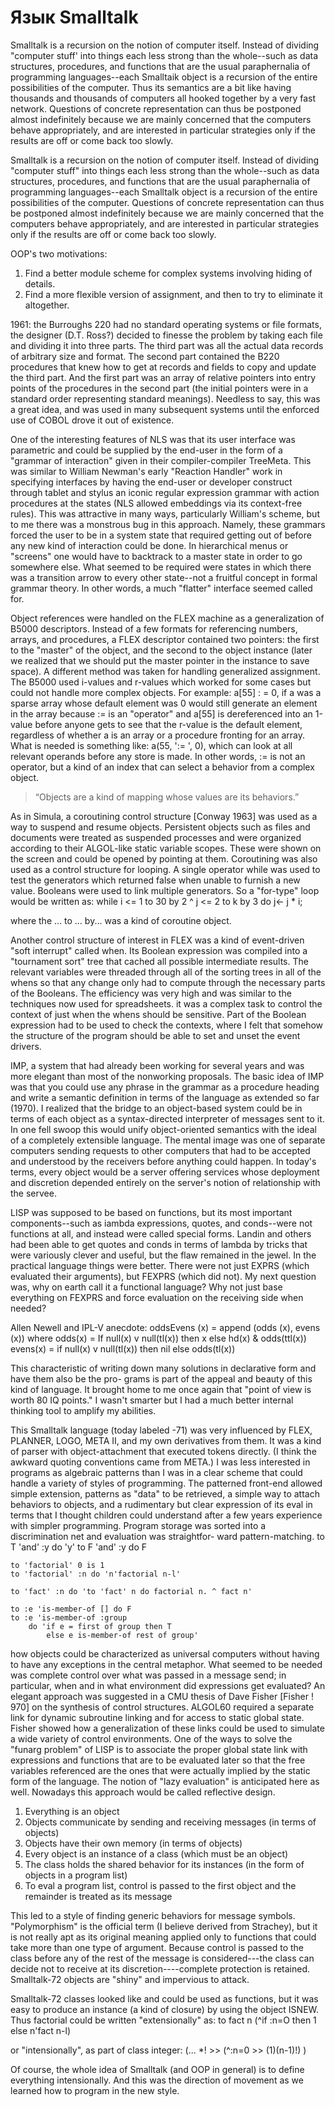 # Язык Smalltalk
Smalltalk is a recursion on the notion of computer itself. Instead of dividing
"computer stuff' into things each less strong than the whole--such as data structures, procedures, 
and functions that are the usual paraphernalia of programming languages--each Smalltaik object is 
a recursion of the entire possibilities of the computer. Thus its semantics are a bit like having thousands and thousands of computers all hooked together by a very fast network. Questions of concrete 
representation can thus be postponed almost indefinitely because we are mainly concerned that the 
computers behave appropriately, and are interested in particular strategies only if the results are off or come back too slowly.

Smalltalk is a recursion on the notion of computer itself. Instead of dividing "computer stuff" into things each less strong than the whole--such as data structures, procedures, and functions that are the usual paraphernalia of programming languages--each Smalltalk object is a recursion of the entire possibilities of the computer. Questions of concrete representation can thus be postponed almost indefinitely because we are mainly concerned that the computers behave appropriately, and are interested in particular strategies only if the results are off or come back too slowly.

OOP's two motivations:
1. Find a better module scheme for complex systems involving hiding of details.
2. Find a more flexible version of assignment, and then to try to eliminate it altogether.

1961: the Burroughs 220 had no standard operating systems or file formats, the designer (D.T. Ross?) decided to finesse the problem by taking each file and dividing it into three parts. The third 
part was all the actual data records of arbitrary size and 
format. The second part contained the B220 procedures 
that knew how to get at records and fields to copy and 
update the third part. And the first part was an array of 
relative pointers into entry points of the procedures in the 
second part (the initial pointers were in a standard order 
representing standard meanings). Needless to say, this was 
a great idea, and was used in many subsequent systems until the enforced use of COBOL drove it out of existence.

One of the interesting features of NLS was that its user interface was parametric and could be 
supplied by the end-user in the form of a "grammar of interaction" given in their compiler-compiler 
TreeMeta. This was similar to William Newman's early "Reaction Handler" work in specifying 
interfaces by having the end-user or developer construct through tablet and stylus an iconic regular 
expression grammar with action procedures at the states (NLS allowed embeddings via its context-free 
rules). This was attractive in many ways, particularly William's scheme, but to me there was a 
monstrous bug in this approach. Namely, these grammars forced the user to be in a system state that 
required getting out of before any new kind of interaction could be done. In hierarchical menus or 
"screens" one would have to backtrack to a master state in order to go somewhere else. What seemed 
to be required were states in which there was a transition arrow to every other state--not a fruitful 
concept in formal grammar theory. In other words, a much "flatter" interface seemed called for.

Object references were handled on the FLEX machine as a generalization of B5000 descriptors. 
Instead of a few formats for referencing numbers, arrays, and procedures, a FLEX descriptor contained 
two pointers: the first to the "master" of the object, and the second to the object instance (later we 
realized that we should put the master pointer in the instance to save space). A different method was 
taken for handling generalized assignment. The B5000 used i-values and r-values which 
worked for some cases but could not handle more complex objects. For example: a[55] : = 0, if a was 
a sparse array whose default element was 0 would still generate an element in the array because := is 
an "operator" and a[55] is dereferenced into an 1-value before anyone gets to see that the r-value is 
the default element, regardless of whether a is an array or a procedure fronting for an array. What is 
needed is something like: a(55, ':= ', 0), which can look at all relevant operands before any store is 
made. In other words, := is not an operator, but a kind of an index that can select a behavior from a 
complex object.

> “Objects are a kind of mapping whose values are its behaviors.”

As in Simula, a coroutining control structure [Conway 1963] was used as a way to suspend and 
resume objects. Persistent objects such as files and documents were treated as suspended processes 
and were organized according to their ALGOL-like static variable scopes. These were shown on the 
screen and could be opened by pointing at them. Coroutining was also used as a control structure for 
looping. A single operator while was used to test the generators which returned false when unable to 
furnish a new value. Booleans were used to link multiple generators. So a "for-type" loop would be 
written as:
    while i <= 1 to 30 by 2 ^ j <= 2 to k by 3 do j<- j * i; 

where the ... to ... by... was a kind of coroutine object. 

Another control structure of interest in FLEX was a kind of event-driven "soft interrupt" called 
when. Its Boolean expression was compiled into a "tournament sort" tree that cached all possible intermediate results. The relevant variables were threaded through all of the sorting trees in all of the 
whens so that any change only had to compute through the necessary parts of the Booleans. The 
efficiency was very high and was similar to the techniques now used for spreadsheets. it was 
a complex task to control the context of just when the whens should be sensitive. Part of the Boolean 
expression had to be used to check the contexts, where I felt that somehow the structure of the program 
should be able to set and unset the event drivers.

IMP, a system that had already been working for several years and was more elegant than 
most of the nonworking proposals. The basic idea of IMP was that you could use any phrase in the 
grammar as a procedure heading and write a semantic definition in terms of the language as extended 
so far (1970). I realized that the bridge to an object-based 
system could be in terms of each object as a syntax-directed interpreter of messages sent to it. In one 
fell swoop this would unify object-oriented semantics with the ideal of a completely extensible 
language. The mental image was one of separate computers sending requests to other computers that 
had to be accepted and understood by the receivers before anything could happen. In today's terms, 
every object would be a server offering services whose deployment and discretion depended entirely 
on the server's notion of relationship with the servee.

LISP  was supposed to be based on functions, but its 
most important components--such as iambda expressions, quotes, and conds--were not functions at 
all, and instead were called special forms. Landin and others had been able to get quotes and conds 
in terms of lambda by tricks that were variously clever and useful, but the flaw remained in the jewel. 
In the practical language things were better. There were not just EXPRS (which evaluated their 
arguments), but FEXPRS (which did not). My next question was, why on earth call it a functional 
language? Why not just base everything on FEXPRS and force evaluation on the receiving side when 
needed?

Allen Newell and IPL-V anecdote:
    oddsEvens (x) = append (odds (x), evens (x)) 
    where odds(x) = If null(x) v null(tl(x)) then x 
        else hd(x) & odds(ttl(x)) 
        evens(x) = if null(x) v null(tl(x)) then nil 
        else odds(tl(x)) 

This characteristic of writing 
down many solutions in declarative 
form and have them also be the pro- 
grams is part of the appeal and beauty 
of this kind of language.  It brought home to me once 
again that "point of view is worth 80 
IQ points." I wasn't smarter but I had 
a much better internal thinking tool 
to amplify my abilities.

This Smalltalk language (today labeled -71) was very influenced by FLEX, PLANNER, LOGO, 
META II, and my own derivatives from them. It was a kind of parser with object-attachment that 
executed tokens directly. (I think the awkward quoting conventions came from META.) I was less 
interested in programs as algebraic patterns than I was in a clear scheme that could handle a variety 
of styles of programming. The patterned front-end allowed simple extension, patterns as "data" to be 
retrieved, a simple way to attach behaviors to objects, and a rudimentary but clear expression of its 
eval in terms that I thought children could understand after a few years experience with simpler 
programming. Program storage was sorted into a discrimination net and evaluation was straightfor- 
ward pattern-matching.
    to T 'and' :y do 'y' 
    to F 'and' :y do F
    
    to 'factorial' 0 is 1 
    to 'factorial' :n do 'n'factorial n-l'

    to 'fact' :n do 'to 'fact' n do factorial n. ^ fact n'
    
    to :e 'is-member-of [] do F 
    to :e 'is-member-of :group 
        do 'if e = first of group then T 
            else e is-member-of rest of group'

 how objects could be characterized as 
universal computers without having to have any exceptions in the central metaphor. What seemed to 
be needed was complete control over what was passed in a message send; in particular, when and in 
what environment did expressions get evaluated? An elegant approach was suggested in a CMU thesis of Dave Fisher [Fisher ! 970] on the synthesis 
of control structures. ALGOL60 required a separate link for dynamic subroutine linking and for access 
to static global state. Fisher showed how a generalization of these links could be used to simulate a 
wide variety of control environments. One of the ways to solve the "funarg problem" of LISP is to 
associate the proper global state link with expressions and functions that are to be evaluated later so that the free variables referenced are the ones that were actually implied by the static form of the language. The notion of "lazy evaluation" is anticipated here as well. 
Nowadays this approach would be called reflective design.

1. Everything is an object 
2. Objects communicate by sending 
and receiving messages (in terms 
of objects) 
3. Objects have their own memory 
(in terms of objects) 
4. Every object is an instance of a 
class (which must be an object) 
5. The class holds the shared 
behavior for its instances (in 
the form of objects in a program 
list)
6. To eval a program list, control 
is passed to the first object 
and the remainder is treated as 
its message

This led to a style of finding generic behaviors for message symbols. "Polymorphism" is the 
official term (I believe derived from Strachey), but it is not really apt as its original meaning applied 
only to functions that could take more than one type of argument. Because control is passed to the class before any of the rest of the message is considered---the class 
can decide not to receive at its discretion----complete protection is retained. Smalltalk-72 objects are 
"shiny" and impervious to attack.

Smalltalk-72 classes looked like and could be used as functions, but it was easy to 
produce an instance (a kind of closure) by using the object ISNEW. Thus factorial could be written 
"extensionally" as: 
    to fact n (^if :n=O then 1 else n'fact n-l) 

or "intensionally", as part of class integer: 
    (... *! >> (^:n=0 >> (1)(n-1)!) )
    
Of course, the whole idea of Smalltalk (and OOP in general) is to define everything intensionally. 
And this was the direction of movement as we learned how to program in the new style. 